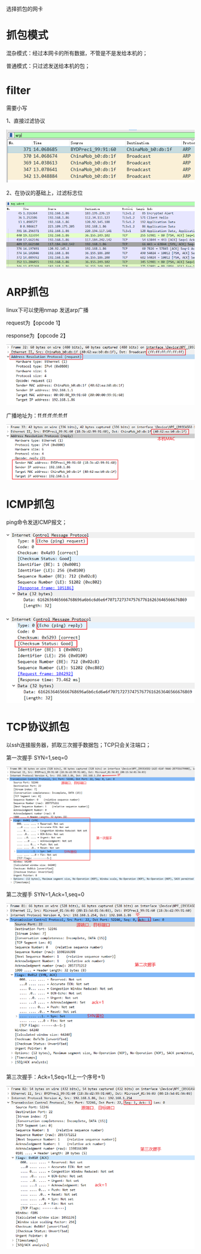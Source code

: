 选择抓包的网卡

# 抓包模式

混杂模式：经过本网卡的所有数据，不管是不是发给本机的；

普通模式：只过滤发送给本机的包；

# filter

需要小写

1、直接过滤协议

![](../.images/2022-12-18-23-35-16-image.png)

2、在协议的基础上，过滤标志位

![](../.images/2022-12-18-23-36-30-image.png)

# ARP抓包

linux下可以使用nmap 发送arp广播

request为【opcode 1】

response为【opcode 2】

![](../.images/2022-12-19-23-02-47-image.png)

广播地址为：ff:ff:ff:ff:ff:ff

![](../.images/2022-12-19-23-04-09-image.png)

# ICMP抓包

ping命令发送ICMP报文；

![](../.images/2022-12-19-23-01-22-image.png)

![](../.images/2022-12-19-23-01-45-image.png)

# TCP协议抓包

以ssh连接服务器，抓取三次握手数据包；TCP只会关注端口；

第一次握手 SYN=1,seq=0

<img title="" src="../.images/2022-12-19-23-17-28-image.png" alt="" width="695">

第二次握手 SYN=1,Ack=1,seq=0

![](../.images/2022-12-19-23-19-38-image.png)

第三次握手：Ack=1,Seq=1(上一个序号+1)

![](../.images/2022-12-19-23-20-26-image.png)
